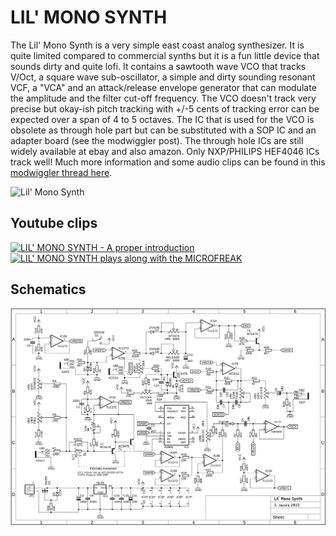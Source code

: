 # LIL' MONO SYNTH

The Lil' Mono Synth is a very simple east coast analog synthesizer. It is quite limited compared to commercial synths but it is a fun little device that sounds dirty and quite lofi.
It contains a sawtooth wave VCO that tracks V/Oct, a square wave sub-oscillator, a simple and dirty sounding resonant VCF, a "VCA" and an attack/release envelope generator
that can modulate the amplitude and the filter cut-off frequency.
The VCO doesn't track very precise but okay-ish pitch tracking with +/-5 cents of tracking error can be expected over a span of 4 to 5 octaves. The IC that is used for the VCO is obsolete as through hole part
but can be substituted with a SOP IC and an adapter board (see the modwiggler post). The through hole ICs are still widely available at ebay and also amazon. Only NXP/PHILIPS HEF4046 ICs track well!
Much more information and some audio clips can be found in this [modwiggler thread here](https://modwiggler.com/forum/viewtopic.php?p=3491112#p3491112).

![Lil' Mono Synth](https://github.com/diysynth/STANDALONE-DEVICES/blob/main/LIL'-MONO-SYNTH/Images/lilmono.jpg)

## Youtube clips
[![LIL' MONO SYNTH - A proper introduction](https://img.youtube.com/vi/ZHqnTGapEso/hqdefault.jpg)](https://www.youtube.com/watch?v=ZHqnTGapEso)
[![LIL' MONO SYNTH plays along with the MICROFREAK](https://img.youtube.com/vi/dz-d9Gt5xwY/hqdefault.jpg)](https://www.youtube.com/watch?v=dz-d9Gt5xwY)

## Schematics
![Lil' Mono Synth Schematic](https://github.com/diysynth/STANDALONE-DEVICES/blob/main/LIL'-MONO-SYNTH/LilMonoSchematic.png)
